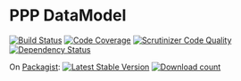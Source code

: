 # PPP DataModel

[![Build Status](https://scrutinizer-ci.com/g/ProjetPP/PPP-datamodel-PHP/badges/build.png?b=master)](https://scrutinizer-ci.com/g/ProjetPP/PPP-datamodel-PHP/build-status/master)
[![Code Coverage](https://scrutinizer-ci.com/g/ProjetPP/PPP-datamodel-PHP/badges/coverage.png?b=master)](https://scrutinizer-ci.com/g/ProjetPP/PPP-datamodel-PHP/?branch=master)
[![Scrutinizer Code Quality](https://scrutinizer-ci.com/g/ProjetPP/PPP-datamodel-PHP/badges/quality-score.png?b=master)](https://scrutinizer-ci.com/g/ProjetPP/PPP-datamodel-PHP/?branch=master)
[![Dependency Status](https://www.versioneye.com/user/projects/5482b7583f594ee12d0000b1/badge.svg?style=flat)](https://www.versioneye.com/user/projects/5482b7583f594ee12d0000b1)

On [Packagist](https://packagist.org/packages/ppp/data-model):
[![Latest Stable Version](https://poser.pugx.org/ppp/data-model/version.png)](https://packagist.org/packages/ppp/data-model)
[![Download count](https://poser.pugx.org/ppp/data-model/d/total.png)](https://packagist.org/packages/ppp/data-model)
